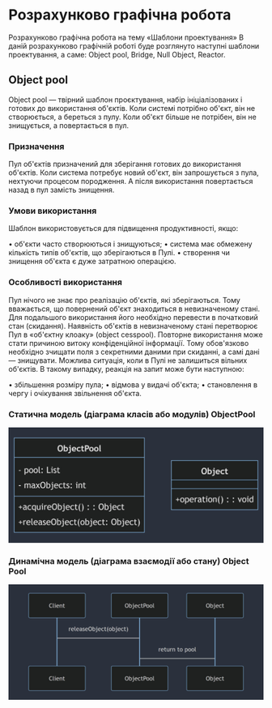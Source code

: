 # Розрахунково графічна робота 
Розрахунково графічна робота на тему «Шаблони проектування»
В даній розрахунково графічній роботі буде розглянуто наступні шаблони проектування, а саме: Object pool, Bridge, Null Object, Reactor.
## Object pool
Object pool — твірний шаблон проєктування, набір ініціалізованих і готових до використання об'єктів. Коли системі потрібно об'єкт, він не створюється, а береться з пулу. Коли об'єкт більше не потрібен, він не знищується, а повертається в пул.

### Призначення

Пул об'єктів призначений для зберігання готових до використання об'єктів. Коли система потребує новий об'єкт, він запрошується з пула, нехтуючи процесом породження. А після використання повертається назад в пул замість знищення.

### Умови використання

Шаблон використовується для підвищення продуктивності, якщо:

•	об'єкти часто створюються і знищуються;
•	система має обмежену кількість типів об'єктів, що зберігаються в Пулі.
•	створення чи знищення об'єкта є дуже затратною операцією.

### Особливості використання

Пул нічого не знає про реалізацію об'єктів, які зберігаються. Тому вважається, що повернений об'єкт знаходиться в невизначеному стані. Для подальшого використання його необхідно перевести в початковий стан (скидання). Наявність об'єктів в невизначеному стані перетворює Пул в «об'єктну клоаку» (object cesspool). Повторне використання може стати причиною витоку конфіденційної інформації. Тому обов'язково необхідно зчищати поля з секретними даними при скиданні, а самі дані — знищувати. Можлива ситуація, коли в Пулі не залишиться вільних об'єктів. В такому випадку, реакція на запит може бути наступною:

•	збільшення розміру пула;
•	відмова у видачі об'єкта;
•	становлення в чергу і очікування звільнення об'єкта.

### Статична модель (діаграма класів або модулів) ObjectPool

![Статична модель Object Pool](https://github.com/NorthDice/RGR_APPZ_Balychev/blob/main/ObjectPoolClassDiagram.jpg)

### Динамічна модель (діаграма взаємодії або стану) Object Pool
    
![Динамічна модель Object Pool](https://github.com/NorthDice/RGR_APPZ_Balychev/blob/main/ObjtctPoolSequenseDiagram.jpg)




